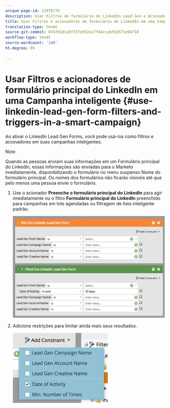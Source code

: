 ```yaml
---
unique-page-id: 12976776
description: Usar Filtros de formulário do LinkedIn Lead Gen e Acionadores em uma Campanha inteligente - Documentos do Marketing - Documentação do produto
title: Usar Filtros e acionadores de formulário do LinkedIn em uma Campanha inteligente
translation-type: tm+mt
source-git-commit: 074701d1a5f75fe592ac7f44cce6fb3571e94710
workflow-type: tm+mt
source-wordcount: '140'
ht-degree: 0%

---
```



# Usar Filtros e acionadores de formulário principal do LinkedIn em uma Campanha inteligente {#use-linkedin-lead-gen-form-filters-and-triggers-in-a-smart-campaign}

Ao ativar o LinkedIn Lead Gen Forms, você pode usá-los como filtros e acionadores em suas campanhas inteligentes.

>[!NOTE]
>
>Quando as pessoas enviam suas informações em um Formulário principal do LinkedIn, essas informações são enviadas para o Marketo imediatamente, disponibilizando o formulário no menu suspenso Nome do formulário principal. Os nomes dos formulários não ficarão visíveis até que pelo menos uma pessoa envie o formulário.

1. Use o acionador **Preenche o formulário principal do LinkedIn** para agir imediatamente ou o filtro **Formulário principal do LinkedIn** preenchido para campanhas em lote agendadas ou filtragem de lista inteligente padrão.

   ![](assets/screen-shot-2017-03-29-at-2.38.03-pm.png)

1. Adicione restrições para limitar ainda mais seus resultados.

   ![](assets/lead-gen-constraints.png)

